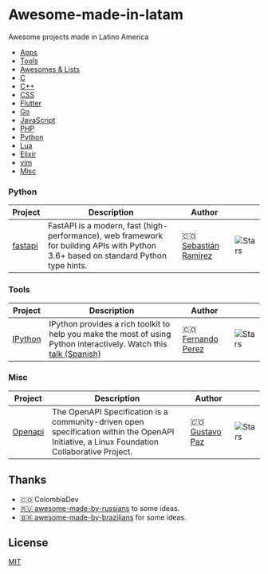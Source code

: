 # Awesome-made-in-latam
Awesome projects made in Latino America

- [Apps](#apps)
- [Tools](#tools)
- [Awesomes & Lists](#awesomes)
- [C](#c)
- [C++](#cpp)
- [CSS](#css)
- [Flutter](#flutter)
- [Go](#go)
- [JavaScript](#js)
- [PHP](#php)
- [Python](#python)
- [Lua](#lua)
- [Elixir](#elixir)
- [vim](#vim)
- [Misc](#misc)

<a name="python"></a>
### Python

| Project | Description | Author | |
|--|--|--|--|
| [fastapi](https://github.com/tiangolo/fastapi) | FastAPI is a modern, fast (high-performance), web framework for building APIs with Python 3.6+ based on standard Python type hints. | :colombia: [Sebastián Ramírez](https://tiangolo.com/) | ![Stars](https://img.shields.io/github/stars/tiangolo/fastapi.svg?style=flat-square) |

<a name="tools"></a>
### Tools

| Project | Description | Author | |
|--|--|--|--|
| [IPython](https://github.com/ipython/ipython) | IPython provides a rich toolkit to help you make the most of using Python interactively. Watch this [talk (Spanish)](https://www.youtube.com/watch?v=XFynShM1xLU) | :colombia: [Fernando Perez](http://fperez.org/personal.html) | ![Stars](https://img.shields.io/github/stars/ipython/ipython.svg?style=flat-square) |

<a name="misc"></a>
### Misc

| Project | Description | Author | |
|--|--|--|--|
| [Openapi](https://github.com/OAI/OpenAPI-Specification/) | The OpenAPI Specification is a community-driven open specification within the OpenAPI Initiative, a Linux Foundation Collaborative Project. | :colombia: [Gustavo Paz](https://www.apollo.io/people/Gustavo/Paz/5d564384f651254ded27c7b3) | ![Stars](https://img.shields.io/github/stars/OAI/OpenAPI-Specification.svg?style=flat-square) |


## Thanks

- :colombia: ColombiaDev
- [🇷🇺 awesome-made-by-russians](https://github.com/gaearon/awesome-made-by-russians) to some ideas.
- [:brazil: awesome-made-by-brazilians](https://github.com/felipefialho/awesome-made-by-brazilians) for some ideas.

## License

[MIT](/license)
